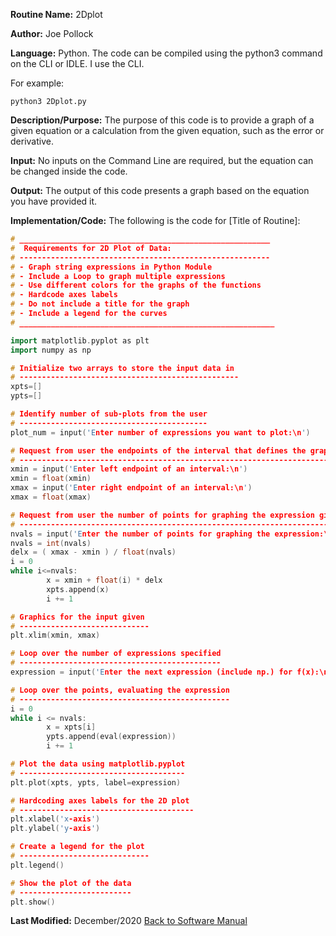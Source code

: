 **Routine Name:** 2Dplot  

**Author:** Joe Pollock  

**Language:** Python. The code can be compiled using the python3 command on the CLI or IDLE. I use the CLI.  

For example:  
```
python3 2Dplot.py
```

**Description/Purpose:** The purpose of this code is to provide a graph of a given equation or a calculation from the given equation, such as the error or derivative.  

**Input:** No inputs on the Command Line are required, but the equation can be changed inside the code.  

**Output:** The output of this code presents a graph based on the equation you have provided it.  

**Implementation/Code:** The following is the code for [Title of Routine]:  
```C++
# ________________________________________________________
#  Requirements for 2D Plot of Data:
# --------------------------------------------------------
# - Graph string expressions in Python Module
# - Include a Loop to graph multiple expressions
# - Use different colors for the graphs of the functions
# - Hardcode axes labels
# - Do not include a title for the graph
# - Include a legend for the curves
# _________________________________________________________

import matplotlib.pyplot as plt
import numpy as np

# Initialize two arrays to store the input data in
# -------------------------------------------------
xpts=[]
ypts=[]

# Identify number of sub-plots from the user
# ------------------------------------------
plot_num = input('Enter number of expressions you want to plot:\n')

# Request from user the endpoints of the interval that defines the graphical domain
# ----------------------------------------------------------------------------------
xmin = input('Enter left endpoint of an interval:\n')
xmin = float(xmin)
xmax = input('Enter right endpoint of an interval:\n')
xmax = float(xmax)

# Request from user the number of points for graphing the expression given
# -------------------------------------------------------------------------
nvals = input('Enter the number of points for graphing the expression:\n')
nvals = int(nvals)
delx = ( xmax - xmin ) / float(nvals)
i = 0
while i<=nvals:
        x = xmin + float(i) * delx
        xpts.append(x)
        i += 1

# Graphics for the input given
# -----------------------------
plt.xlim(xmin, xmax)

# Loop over the number of expressions specified
# ---------------------------------------------
expression = input('Enter the next expression (include np.) for f(x):\n')

# Loop over the points, evaluating the expression
# -----------------------------------------------
i = 0
while i <= nvals:
        x = xpts[i]
        ypts.append(eval(expression))
        i += 1

# Plot the data using matplotlib.pyplot
# -------------------------------------
plt.plot(xpts, ypts, label=expression)

# Hardcoding axes labels for the 2D plot
# ---------------------------------------
plt.xlabel('x-axis')
plt.ylabel('y-axis')

# Create a legend for the plot
# -----------------------------
plt.legend()

# Show the plot of the data
# -------------------------
plt.show()
```

**Last Modified:** December/2020
[Back to Software Manual](https://github.com/jpoll962/math4610/blob/master/hw_toc/SoftwareManual/SoftwareManual_toc.md)
